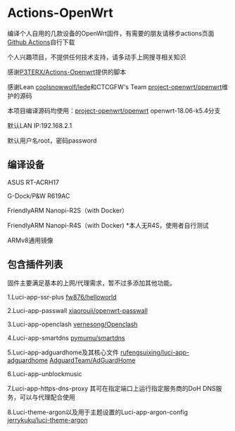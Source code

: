 # Actions-OpenWrt
编译个人自用的几款设备的OpenWrt固件，有需要的朋友请移步actions页面[Github Actions](https://github.com/stephensund/Openwrt-Actions/actions)自行下载

个人兴趣项目，不提供任何技术支持，请多动手上网搜寻相关知识

感谢[P3TERX/Actions-Openwrt](https://github.com/P3TERX/Actions-OpenWrt)提供的脚本

感谢Lean [coolsnowwolf/lede](https://github.com/coolsnowwolf/lede)和CTCGFW's Team [project-openwrt/openwrt](https://github.com/project-openwrt/openwrt)维护的源码

本项目编译源码均使用：[project-openwrt/openwrt](https://github.com/project-openwrt/openwrt) openwrt-18.06-k5.4分支

默认LAN IP:192.168.2.1

默认用户名root，密码password

## 编译设备
ASUS RT-ACRH17

G-Dock/P&W R619AC

FriendlyARM Nanopi-R2S（with Docker）

FriendlyARM Nanopi-R4S（with Docker)  *本人无R4S，使用者自行测试

ARMv8通用镜像

## 包含插件列表
固件主要满足基本的上网/代理需求，暂不过多添加其他功能。

1.Luci-app-ssr-plus [fw876/helloworld](https://github.com/fw876/helloworld)

2.Luci-app-passwall [xiaorouji/openwrt-passwall](https://github.com/xiaorouji/openwrt-passwall)

3.Luci-app-openclash [vernesong/Openclash](https://github.com/vernesong/OpenClash)

4.Luci-app-smartdns [pymumu/smartdns](https://github.com/pymumu/smartdns)

5.Luci-app-adguardhome及其核心文件 [rufengsuixing/luci-app-adguardhome](https://github.com/rufengsuixing/luci-app-adguardhome) [AdguardTeam/AdGuardHome](https://github.com/AdguardTeam/AdGuardHome)

6.Luci-app-unblockmusic

7.Luci-app-https-dns-proxy 其可在指定端口上运行指定服务商的DoH DNS服务，可以与代理配合使用

8.Luci-theme-argon以及用于主题设置的Luci-app-argon-config [jerrykuku/luci-theme-argon](https://github.com/jerrykuku/luci-theme-argon)
